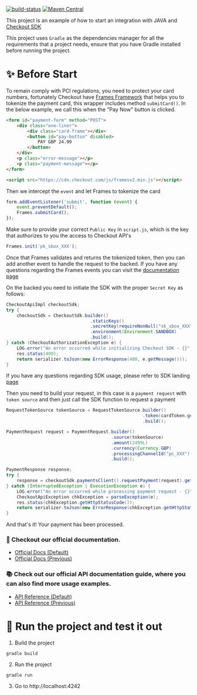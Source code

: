 [![build-status](https://github.com/checkout/sample-projects/actions/workflows/create_java_package.yml/badge.svg)](https://github.com/checkout/sample-projects/actions/workflows/create_java_package.yml)
[![Maven Central](https://maven-badges.herokuapp.com/maven-central/com.checkout/checkout-sdk-java/badge.svg)](https://maven-badges.herokuapp.com/maven-central/com.checkout/checkout-sdk-java/)


This project is an example of how to start an integration with JAVA and [Checkout SDK](https://github.com/checkout/checkout-sdk-java)

This project uses `Gradle` as the dependencies manager for all the requirements that a project needs, ensure that you have Gradle installed before running the project.

# :sparkles: Before Start

To remain comply with PCI regulations, you need to protect your card numbers, fortunately Checkout have [Frames Framework](https://www.checkout.com/docs/integrate/frames#Who_is_Frames_for?) that helps you to tokenize the payment card, this wrapper includes method `submitCard()`. In the below example, we call this when the "Pay Now" button is clicked.

````html
<form id="payment-form" method="POST">
    <div class="one-liner">
        <div class="card-frame"></div>
        <button id="pay-button" disabled>
            PAY GBP 24.99
        </button>
    </div>
    <p class="error-message"></p>
    <p class="payment-message"></p>
</form>

<script src="https://cdn.checkout.com/js/framesv2.min.js"></script>
````

Then we intercept the `event` and let Frames to tokenize the card

````javascript
form.addEventListener('submit', function (event) {
    event.preventDefault();
    Frames.submitCard();
});
````

Make sure to provide your correct `Public Key` in `script.js`, which is the key that authorizes to you the access to Checkout API's

````javascript
Frames.init('pk_sbox_XXX');
````

Once that Frames validates and returns the tokenized token, then you can add another event to handle the request to the backed. If you have any questions regarding the Frames events you can visit the [documentation page](https://www.checkout.com/docs/integrate/frames/frames-reference)

On the backed you need to initiate the SDK with the proper `Secret Key` as follows:

```java
CheckoutApiImpl checkoutSdk;
try {
    checkoutSdk = CheckoutSdk.builder()
                                .staticKeys()
                                .secretKey(requireNonNull("sk_sbox_XXX"))
                                .environment(Environment.SANDBOX)
                                .build();
} catch (CheckoutAuthorizationException e) {
    LOG.error("An error occurred while initializing Checkout SDK - {}", e.getMessage());
    res.status(400);
    return serializer.toJson(new ErrorResponse(400, e.getMessage()));
}
```

If you have any questions regarding SDK usage, please refer to SDK landing [page](https://github.com/checkout/checkout-sdk-java)

Then you need to build your request, in this case is a `payment request` with `token source` and then just call the SDK function to request a payment

```java
RequestTokenSource tokenSource = RequestTokenSource.builder()
                                                    .token(cardToken.getToken())
                                                    .build();

PaymentRequest request = PaymentRequest.builder()
                                        .source(tokenSource)
                                        .amount(2499L)
                                        .currency(Currency.GBP)
                                        .processingChannelId("pc_XXX")
                                        .build();

PaymentResponse response;
try {
    response = checkoutSdk.paymentsClient().requestPayment(request).get();
} catch (InterruptedException | ExecutionException e) {
    LOG.error("An error occurred while processing payment request - {}", e.getMessage());
    CheckoutApiException chkException = parseException(e);
    res.status(chkException.getHttpStatusCode());
    return serializer.toJson(new ErrorResponse(chkException.getHttpStatusCode(), e.getMessage()));
}
```

And that's it! Your payment has been processed.

### :book: Checkout our official documentation.

* [Official Docs (Default)](https://docs.checkout.com/)
* [Official Docs (Previous)](https://docs.checkout.com/previous)

### :books: Check out our official API documentation guide, where you can also find more usage examples.

* [API Reference (Default)](https://api-reference.checkout.com/)
* [API Reference (Previous)](https://api-reference.checkout.com/previous)


# :rocket: Run the project and test it out

1. Build the project
```shell
gradle build
```
2. Run the project
```shell
gradle run
```
3. Go to http://localhost:4242
